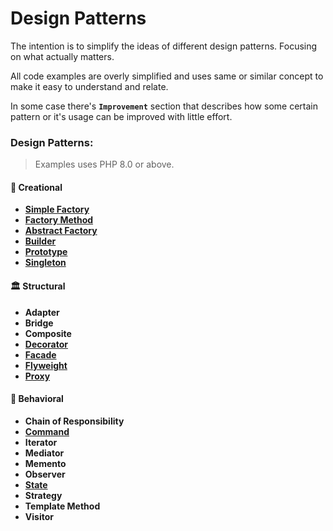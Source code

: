 # Design Patterns
The intention is to simplify the ideas of different design patterns. Focusing on what actually matters.

All code examples are overly simplified and uses same or similar concept to make it easy to understand and relate.

In some case there's **`Improvement`** section that describes how some certain pattern or it's usage can be improved with little effort.

### Design Patterns:
>Examples uses PHP 8.0 or above.
#### 🍎 Creational
* [**Simple Factory**](./creational/simple-factory.md)
* [**Factory Method**](./creational/factory-method.md)
* [**Abstract Factory**](./creational/abstract-factory.md)
* [**Builder**](./creational/builder.md)
* [**Prototype**](./creational/prototype.md)
* [**Singleton**](./creational/singleton.md)

#### 🏛️ Structural
* **Adapter**
* **Bridge**
* **Composite**
* [**Decorator**](./structural/decorator.md)
* [**Facade**](./structural/facade.md)
* [**Flyweight**](./structural/flyweight.md)
* [**Proxy**](./structural/proxy.md)

#### 🤝 Behavioral
* **Chain of Responsibility**
* [**Command**](./behavioral/command.md)
* **Iterator**
* **Mediator**
* **Memento**
* **Observer**
* [**State**](./behavioral/state.md)
* **Strategy**
* **Template Method**
* **Visitor**
